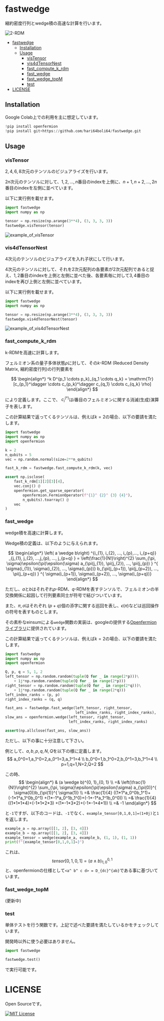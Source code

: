 # fastwedge

縮約密度行列とwedge積の高速な計算を行います。

![2-RDM](imgs/2RDM.png)

- [fastwedge](#fastwedge)
  - [Installation](#installation)
  - [Usage](#usage)
    - [visTensor](#vistensor)
    - [vis4dTensorNest](#vis4dtensornest)
    - [fast\_compute\_k\_rdm](#fast_compute_k_rdm)
    - [fast\_wedge](#fast_wedge)
    - [fast\_wedge\_topM](#fast_wedge_topm)
    - [test](#test)
- [LICENSE](#license)


## Installation

Google Colab上での利用を主に想定しています。

```python
!pip install openfermion
!pip install git+https://github.com/hari64boli64/fastwedge.git
```

## Usage

### visTensor

$2,4,6,8$次元のテンソルのビジュアライズを行います。

$2n$次元のテンソルに対して、$1,2,...,n$番目のindexを上側に、$n+1,n+2,...,2n$番目のindexを左側に並べています。

以下に実行例を載せます。

```python
import fastwedge
import numpy as np

tensor = np.resize(np.arange(3**4), (3, 3, 3, 3))
fastwedge.visTensor(tensor)
```

![example_of_visTensor](imgs/example_of_visTensor.png)

### vis4dTensorNest

$4$次元のテンソルのビジュアライズを入れ子状にして行います。

$4$次元のテンソルに対して、それを$2$次元配列の各要素が$2$次元配列であると捉え、$1,2$番目のindexを上側と左側に並べた後、各要素毎に対して$3,4$番目のindexを再び上側と左側に並べています。

以下に実行例を載せます。

```python
import fastwedge
import numpy as np

tensor = np.resize(np.arange(3**4), (3, 3, 3, 3))
fastwedge.vis4dTensorNest(tensor)
```

![example_of_vis4dTensorNest](imgs/example_of_vis4dTensorNest.png)


### fast_compute_k_rdm

k-RDMを高速に計算します。

フェルミオン系の量子多体状態$\rho$に対して、その$k$-RDM (Reduced Density Matrix, 縮約密度行列)の行列要素を

$$
\begin{align*}
    ^k D^{p_1 \cdots p_k}_{q_1 \cdots q_k} = \mathrm{Tr}[c_{p_1}^\dagger \cdots c_{p_k}^\dagger c_{q_1} \cdots c_{q_k} \rho]
\end{align*}
$$

により定義します。ここで、 $c_i^{(\dagger)}$は$i$番目のフェルミオンに関する消滅(生成)演算子を表します。

この計算結果で返ってくるテンソルは、例えば$k=2$の場合、以下の要請を満たします。

```python
import fastwedge
import numpy as np
import openfermion

k = 2
n_qubits = 5
vec = np.random.normal(size=2**n_qubits)

fast_k_rdm = fastwedge.fast_compute_k_rdm(k, vec)

assert np.isclose(
    fast_k_rdm[1][2][3][4],
    vec.conj() @
    openfermion.get_sparse_operator(
        openfermion.FermionOperator(f"{1}^ {2}^ {3} {4}"),
        n_qubits).toarray() @
    vec
)
```

### fast_wedge

wedge積を高速に計算します。

Wedge積の定義は、以下のように与えられます。

$$
\begin{align*}
    \left( a \wedge b\right)
     ^{i_{1}, i_{2}, ..., i_{p},..., i_{p+q}}
     _{j_{1}, j_{2}, ...,j_{p}, ..., j_{p+q} } =
    \left(\frac{1}{N!}\right)^{2}
    \sum_{\pi, \sigma}\epsilon(\pi)\epsilon(\sigma)
    a_{\pi(j_{1}), \pi(j_{2}), ..., \pi(j_{p}) }
     ^{ \sigma(i_{1}), \sigma(i_{2}), ..., \sigma(i_{p})}
    b_{\pi(j_{p+1}), \pi(j_{p+2}), ..., \pi(j_{p+q}) }
     ^{ \sigma(i_{p+1}), \sigma(i_{p+2}), ..., \sigma(i_{p+q})}
\end{align*}
$$

ただし、$a$と$b$はそれぞれ$p$-RDM、$q$-RDMを表すテンソルで、フェルミオンの半交換関係に起因して行列要素同士が符号で結びついています。

また、$\pi, \sigma$はそれぞれ $(p+q)$個の添字に関する巡回を表し、$\epsilon(\pi)$などは巡回操作の符号を表すものとします。

その素朴なeinsumによる`wedge`関数の実装は、googleの提供する[Openfermionライブラリ](https://quantumai.google/reference/python/openfermion/linalg/wedge)に提供されています。

この計算結果で返ってくるテンソルは、例えば$k=2$の場合、以下の要請を満たします。

```python
import fastwedge
import numpy as np
import openfermion

Q, p, q = 5, 1, 2
left_tensor = np.random.random(tuple(Q for _ in range(2*p)))\
    + 1j*np.random.random(tuple(Q for _ in range(2*p)))
right_tensor = np.random.random(tuple(Q for _ in range(2*q)))\
    + 1j*np.random.random(tuple(Q for _ in range(2*q)))
left_index_ranks = (p, p)
right_index_ranks = (q, q)

fast_ans = fastwedge.fast_wedge(left_tensor, right_tensor,
                                left_index_ranks, right_index_ranks),
slow_ans = openfermion.wedge(left_tensor, right_tensor,
                             left_index_ranks, right_index_ranks)

assert(np.allclose(fast_ans, slow_ans))
```

ただし、以下の事に十分注意して下さい。

例として、$a,b,p,q,N,Q$を以下の様に定義します。
$$
    a_0^0=1,a_1^0=2,a_0^1=3,a_1^1=4 \\
    b_0^0=1,b_1^0=2,b_0^1=3,b_1^1=4 \\
    p=1,q=1,N=2,Q=2
$$

この時、
$$
\begin{align*}
     & (a \wedge b)^{0, 1}_{0, 1} \\
    =& \left(\frac{1}{N!}\right)^{2}
        \sum_{\pi, \sigma}\epsilon(\pi)\epsilon(\sigma)
        a_{\pi(0)}^{ \sigma(0)}b_{\pi(1)}^{ \sigma(1)} \\
    =& \frac{1}{4} ((1*1*a_0^0b_1^1)+(-1*1*a_1^0b_0^1)
                    +(1*-1*a_0^1b_1^0)+(-1*-1*a_1^1b_0^0)) \\
    =& \frac{1}{4} ((1*1*1*4)+(-1*1*2*3)
                    +(1*-1*3*2)+(-1*-1*4*1)) \\
    =& -1
\end{align*}
$$

と`-1`ですが、以下のコードは、`-1`でなく、`example_tensor[0,1,0,1]=(1+0j)`と`1`を返します。

```python
example_a = np.array([[1, 2], [3, 4]])
example_b = np.array([[1, 2], [3, 4]])
example_tensor = wedge(example_a, example_b, (1, 1), (1, 1))
print(f"{example_tensor[0,1,0,1]=}")
```

これは、
$$
    tensor[0,1,0,1]=(a \wedge b)^{0, 1}_{1, 0}
$$
と、openfermionの仕様として`<a^ b^ c d> = D_{dc}^{ab}`である事に基づいています。

### fast_wedge_topM

(更新中)

### test

単体テストを行う関数です。上記で述べた要請を満たしているかをチェックしています。

開発時以外に使う必要はありません。

```python
import fastwedge

fastwedge.test()
```

で実行可能です。

# LICENSE

Open Sourceです。

[![MIT License](http://img.shields.io/badge/license-MIT-blue.svg?style=flat)](LICENSE)